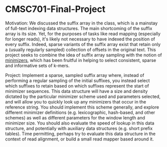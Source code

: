 # CMSC701-Final-Project

Motivation: We discussed the suffix array in the class, which is a mainstay of full-text indexing data structures. The main shortcoming of the suffix array is its size. Yet, for the purposes of tasks like read mapping (especially for longer reads), it's likely not necessary to have indexed the position of every suffix. Indeed, sparse variants of the suffix array exist that retain only a (usually regularly sampled) collection of offsets in the original text. This project seeks to combine the idea of suffix array sampling with the notion of [minimizers](https://academic.oup.com/bioinformatics/article/20/18/3363/202143), which has been fruitful in helping to select consistent, sparse and informative sets of k-mers.

Project: Implement a sparse, sampled suffix array where, instead of performing a regular sampling of the initial suffixes, you instead select which suffixes to retain based on which suffixes represent the start of minimizer sequences. This data structure will have a size and density dictated by the particular minimizer scheme used and parameters selected, and will allow you to quickly look up any minimizers that occur in the reference string. You should implement this scheme generally, and explore different minimizer definitions (e.g. lexicographic, hash-based, and other schemes) as well as different parameters for the window length and minimizer size. You should also evaluate the speed of lookup in this data structure, and potentially with auxiliary data structures (e.g. short prefix tables). Time permitting, perhaps try to evaluate this data structure in the context of read alignment, or build a small read mapper based around it.
